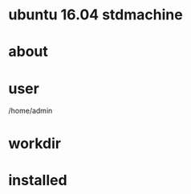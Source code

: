 ubuntu 16.04  stdmachine
========================

# about

# user
/home/admin

# workdir

# installed
